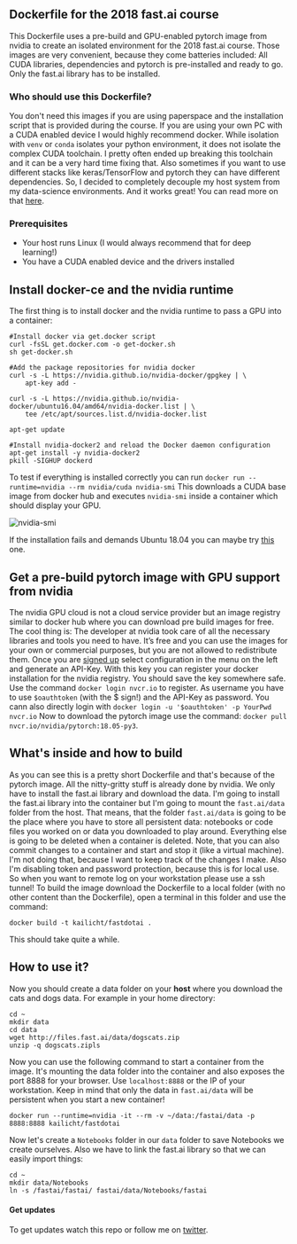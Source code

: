 ## Dockerfile for the 2018 fast.ai course
This Dockerfile uses a pre-build and GPU-enabled pytorch image from nvidia to create an isolated environment for the 2018 fast.ai course. Those images are very convenient, because they come batteries included: All CUDA libraries, dependencies and pytorch is pre-installed and ready to go. Only the fast.ai library has to be installed.

### Who should use this Dockerfile?
You don't need this images if you are using paperspace and the installation script that is provided during the course. If you are using your own PC with a CUDA enabled device I would highly recommend docker. While isolation with `venv` or `conda` isolates your python environment, it does not isolate the complex CUDA toolchain. I pretty often ended up breaking this toolchain and it can be a very hard time fixing that. Also sometimes if you want to use different stacks like keras/TensorFlow and pytorch they can have different dependencies. So, I decided to completely decouple my host system from my data-science environments. And it works great! You can read more on that [here](https://towardsdatascience.com/use-nvidia-docker-to-create-awesome-deep-learning-environments-for-r-or-python-pt-i-df8e89b43a72).

### Prerequisites
* Your host runs Linux (I would always recommend that for deep learning!)
* You have a CUDA enabled device and the drivers installed

## Install docker-ce and the nvidia runtime
The first thing is to install docker and the nvidia runtime to pass a GPU into a container:
```shell
#Install docker via get.docker script
curl -fsSL get.docker.com -o get-docker.sh
sh get-docker.sh

#Add the package repositories for nvidia docker
curl -s -L https://nvidia.github.io/nvidia-docker/gpgkey | \ 
    apt-key add -

curl -s -L https://nvidia.github.io/nvidia-docker/ubuntu16.04/amd64/nvidia-docker.list | \
    tee /etc/apt/sources.list.d/nvidia-docker.list

apt-get update

#Install nvidia-docker2 and reload the Docker daemon configuration 
apt-get install -y nvidia-docker2
pkill -SIGHUP dockerd
```

To test if everything is installed correctly you can run `docker run --runtime=nvidia --rm nvidia/cuda nvidia-smi` This downloads a CUDA base image from docker hub and executes `nvidia-smi` inside a container which should display your GPU.

![nvidia-smi](https://raw.githubusercontent.com/KaiLicht/DataScience_Toolbox/master/dockerfiles/fast_ai/nvidia-smi.png)

If the installation fails and demands Ubuntu 18.04 you can maybe try [this](https://gist.github.com/Brainiarc7/a8ab5f89494d053003454efc3be2d2ef) one.

## Get a pre-build pytorch image with GPU support from nvidia
The nvidia GPU cloud is not a cloud service provider but an image registry similar to docker hub where you can download pre build images for free. The cool thing is: The developer at nvidia took care of all the necessary libraries and tools you need to have. It’s free and you can use the images for your own or commercial purposes, but you are not allowed to redistribute them. Once you are [signed up](https://ngc.nvidia.com/signup/register) select configuration in the menu on the left and generate an API-Key. With this key you can register your docker installation for the nvidia registry. You should save the key somewhere safe. Use the command `docker login nvcr.io` to register. As username you have to use `$oauthtoken` (with the $ sign!) and the API-Key as password. You cann also directly login with `docker login -u '$oauthtoken' -p YourPwd nvcr.io` Now to download the pytorch image use the command: `docker pull nvcr.io/nvidia/pytorch:18.05-py3`.

## What's inside and how to build
As you can see this is a pretty short Dockerfile and that's because of the pytorch image. All the nitty-gritty stuff is already done by nvidia. We only have to install the fast.ai library and download the data. I'm going to install the fast.ai library into the container but I'm going to mount the `fast.ai/data` folder from the host. That means, that the folder `fast.ai/data` is going to be the place where you have to store all persistent data: notebooks or code files you worked on or data you downloaded to play around. Everything else is going to be deleted when a container is deleted. Note, that you can also commit changes to a container and start and stop it (like a virtual machine). I'm not doing that, because I want to keep track of the changes I make. Also I'm disabling token and password protection, because this is for local use. So when you want to remote log on your workstation please use a ssh tunnel! To build the image download the Dockerfile to a local folder (with no other content than the Dockerfile), open a terminal in this folder and use the command:
```shell
docker build -t kailicht/fastdotai .
```
This should take quite a while.

## How to use it? 
Now you should create a data folder on your **host** where you download the cats and dogs data. For example in your home directory:
```shell
cd ~
mkdir data
cd data
wget http://files.fast.ai/data/dogscats.zip
unzip -q dogscats.zipls
```

Now you can use the following command to start a container from the image. It's mounting the data folder into the container and also exposes the port 8888 for your browser. Use `localhost:8888` or the IP of your workstation. Keep in mind that only the data in `fast.ai/data` will be persistent when you start a new container!
```shell
docker run --runtime=nvidia -it --rm -v ~/data:/fastai/data -p 8888:8888 kailicht/fastdotai
```
Now let's create a `Notebooks` folder in our `data` folder to save Notebooks we create ourselves. Also we have to link the fast.ai library so that we can easily import things:
```shell
cd ~
mkdir data/Notebooks
ln -s /fastai/fastai/ fastai/data/Notebooks/fastai
```



#### Get updates
To get updates watch this repo or follow me on [twitter](https://twitter.com/kai_lichtenberg).